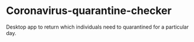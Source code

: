 # Coronavirus-quarantine-checker
Desktop app to return which individuals need to quarantined for a particular day. 
